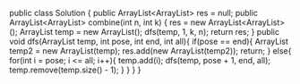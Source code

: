 public class Solution {
    public ArrayList<ArrayList<Integer>> res = null;
    public ArrayList<ArrayList<Integer>> combine(int n, int k) {
        res = new ArrayList<ArrayList<Integer>>();
        ArrayList<Integer> temp = new ArrayList<Integer>();
        dfs(temp, 1, k, n);
        return res;
    }
    public void dfs(ArrayList<Integer> temp, int pose, int end, int all){
        if(pose == end){
            ArrayList<Integer> temp2 = new ArrayList<Integer>(temp);
            res.add(new ArrayList<Integer>(temp2));
            return;
        }
        else{
            for(int i = pose; i <= all; i++){
                temp.add(i);
                dfs(temp, pose + 1, end, all);
                temp.remove(temp.size() - 1);
            }
        }
    }
}
